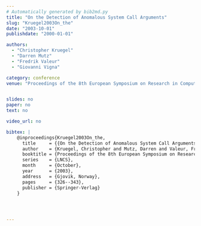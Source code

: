 ```yaml
---
# Automatically generated by bib2md.py
title: "On the Detection of Anomalous System Call Arguments"
slug: "Kruegel2003On_the"
date: "2003-10-01"
publishdate: "2000-01-01"

authors:
  - "Christopher Kruegel"
  - "Darren Mutz"
  - "Fredrik Valeur"
  - "Giovanni Vigna"

category: conference
venue: "Proceedings of the 8th European Symposium on Research in Computer Security (ESORICS 39;03) (LNCS)"


slides: no
paper: no
text: no

video_url: no

bibtex: |
    @inproceedings{Kruegel2003On_the,
      title     = {{On the Detection of Anomalous System Call Arguments}},
      author    = {Kruegel, Christopher and Mutz, Darren and Valeur, Fredrik and Vigna, Giovanni},
      booktitle = {Proceedings of the 8th European Symposium on Research in Computer Security (ESORICS 39;03)},
      series    = {LNCS},
      month     = {October},
      year      = {2003},
      address   = {Gjovik, Norway},
      pages     = {326--343},
      publisher = {Springer-Verlag}
    }




---
```



